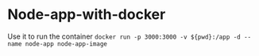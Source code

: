 # Node-app-with-docker

Use it to run the container
`docker run -p 3000:3000 -v ${pwd}:/app -d --name node-app node-app-image`
